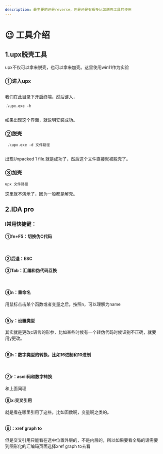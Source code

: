 ```yaml
---
description: 最主要的还是reverse，但是还是有很多比如脱壳工具的使用
---
```


# 😉 工具介绍

## 1.upx脱壳工具

upx不仅可以拿来脱壳，也可以拿来加壳。这里使用win11作为实验

### ①进入upx

<figure><img src=".gitbook/assets/image (8).png" alt=""><figcaption></figcaption></figure>

我们在此目录下开启终端，然后键入，

```
.\upx.exe -h
```

<figure><img src=".gitbook/assets/image (9).png" alt=""><figcaption></figcaption></figure>

如果出现这个界面，就说明安装成功。

### ②脱壳

```
 .\upx.exe -d 文件路径
```

<figure><img src=".gitbook/assets/image (10).png" alt=""><figcaption></figcaption></figure>

出现Unpacked 1 file.就是成功了，然后这个文件直接就被脱壳了。

### ③加壳

```
upx 文件路径
```

这里就不演示了，因为一般都是解壳。







## 2.IDA pro

### Ⅰ常用快捷键：

#### ①fn+F5：切换伪C代码

<figure><img src=".gitbook/assets/image.png" alt=""><figcaption></figcaption></figure>

<figure><img src=".gitbook/assets/image (1).png" alt=""><figcaption></figcaption></figure>

#### ②后退：ESC

#### ③Tab：汇编和伪代码互换

<figure><img src=".gitbook/assets/image (2).png" alt=""><figcaption></figcaption></figure>

<figure><img src=".gitbook/assets/image (3).png" alt=""><figcaption></figcaption></figure>

#### ④n：重命名

用鼠标点击某个函数或者变量之后，按照n，可以理解为name

<figure><img src=".gitbook/assets/image (4).png" alt=""><figcaption></figcaption></figure>



#### ⑤y：设置类型

其实就是更改c语言的形参，比如某些时候有一个转伪代码时候识别不正确，就要用y更改。

<figure><img src=".gitbook/assets/image (5).png" alt=""><figcaption></figcaption></figure>



#### ⑥h：数字类型的转换，比如16进制和10进制

<figure><img src=".gitbook/assets/image (6).png" alt=""><figcaption></figcaption></figure>

<figure><img src=".gitbook/assets/image (7).png" alt=""><figcaption></figcaption></figure>



#### ⑦r：ascii码和数字转换

和上面同理



#### ⑧x:交叉引用

就是看在哪里引用了这些，比如函数啊，变量啊之类的。

<figure><img src=".gitbook/assets/image (11).png" alt=""><figcaption></figcaption></figure>

#### ⑨：xref graph to

但是交叉引用只能看在选中位置外层的，不是内层的，所以如果要看全局的话需要到图形化的汇编码页面选择xref graph to去看

<figure><img src=".gitbook/assets/image (12).png" alt=""><figcaption></figcaption></figure>

<figure><img src=".gitbook/assets/image (13).png" alt=""><figcaption></figcaption></figure>































